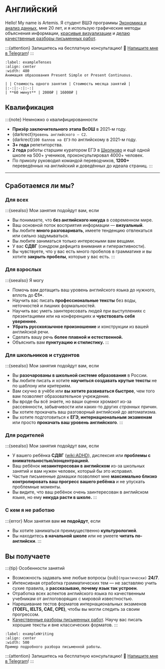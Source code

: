 # Английский

Hello! My name is Artemis. Я студент ВШЭ программы [Экономика и анализ данных](https://www.hse.ru/ba/eda), мне 20 лет, и я использую графические методы объяснения информации, [красивые визуализации](#present-simple) и [делаю качественные разборы письменных работ](#showcase).

:::{attention} Запишитесь на бесплатную консультацию!
💫 [Напишите мне в Telegram](https://artoftheblue.github.io/artofcalculus/)!
:::

```{figure} ./videos/present_simple_to_continuous.mp4
:label: exampleTenses
:align: center
:width: 480
Анимация образования Present Simple от Present Continuous.
```

```{important} Прайс-лист
| | Стоимость одного занятия | Стоимость месяца занятий |
|:-:|:-:|:-:|
| **60 минут** | 2000₽ | 16000₽ |
```

## Квалификация

:::{note} Немножко о квалифицированности

* **Призёр заключительного этапа ВсОШ** в 2021-м году.
* {darkrect}`Уровень английского — С2`.
* {darkrect}`100 баллов на ЕГЭ` по английскому в 2021-м году.
* **3+ года** репетиторства.
* **2 года** работы старшим куратором ЕГЭ в [Школково](https://3.shkolkovo.online) и ещё одной школе на 500+ учеников, проконсультировал 4000+ человек.
* По приколу руководил командой переводчиков, **1200+** переведённых на английский и доведённых до идеала страниц. 
:::

---

## Сработаемся ли мы?

### Для всех 

:::{seealso} Мои занятия подойдут вам, если
* Вы понимаете, что **без английского никуда** в современном мире.
* Ваш основной поток восприятия информации — **визуальный**.
* Вы любите **много разговаривать**, имеете тенденцию отвлекаться или сильно задумываться.
* Вы любите заниматься только интересными вам вещами.
* У вас **СДВГ** (синдром дефицита внимания и гиперактивности).
* Вы чувствуете, что у вас есть много пробелов в грамматике и вы хотите **закрыть пробелы**, которые у вас есть.
:::

### Для взрослых

:::{seealso} Я могу
* Помочь вам дотащить ваш уровень английского языка до нужного, вплоть до **С1+**.
* Научить вас писать **профессиональные тексты** без воды, неточностей и лишних формальностей.
* Научить вас уметь заинтересовать людей при выступлениях с презентациями или на конференциях и **чувствовать себя увереннее.**
* **Убрать русскоязычное произношение** и конструкции из вашей английской речи.
* Сделать вашу речь **более плавной и естественной.**
* Объяснить вам **пунктуацию и стилистику.**
:::

### Для школьников и студентов

:::{seealso} Мои занятия подойдут вам, если

* Вы **разочарованы в школьной системе образования** в России.
* Вы любите писать и хотите **научиться создавать крутые тексты** не по шаблону или критериям.
* Вам скучно в учёбе или **вы хотите развиваться быстрее**, чем того вам позволяет образовательное учреждение.
* Вы вроде бы всё знаете, но ваши оценки хромают из-за рассеянности, забывчивости или каких-то других *странных* причин.
* Вы хотите прокачать ваш разговорный английский до автоматизма. 
* Вы хотите подготовиться к **ЕГЭ, интернациональным экзаменам** или просто **прокачать ваш уровень английского**.
:::

### Для родителей

:::{seealso} Мои занятия подойдут вам, если 

* У вашего ребёнка **СДВГ** (<wiki:ADHD>), дислексия или **проблемы с внимательностью/концентрацией.**
* Ваш ребёнок **незаинтересован в английском** из-за школьных занятий и вам нужен человек, который бы это исправил.
* Частые письменные домашки позволяют мне **максимально близко контролировать ваш прогресс вашего ребёнка** и не упускать проблемные моменты.
* Вы видите, что ваш ребёнок очень заинтересован в английском языке, но ему **некуда расти в школе.**
:::

### С кем я не работаю

:::{error} Мои занятия вам **не подойдут**, если

* Вы хотите заниматься преимущественно **культурологией**.
* Вы находитесь **в начальной школе** или не умеете **читать по-английски**.
:::

## Вы получаете

:::{tip} Особенности занятий

* Возможность задавать мне любые вопросы {sub}`(практически)` **24/7**.
* Интенсивная отработка грамматических тем — не заставляю учить сухие правила, а **рассказываю, почему язык так устроен**.
* Отработка всех аспектов английского языка по качественным учебникам от англоговорящих с мировой известностью.
* Нарешивание тестов форматов интернациональных экзаменов **(TOEFL, IELTS, CAE, CPE)**, чтобы вы могли следить за своим прогрессом.
* [Качественные разборы письменных работ](#showcase). Научу вас писать хорошие тексты и вне классических форматов. 
:::

```{figure} ./images/image.png
:label: exampleWriting
:align: center
:width: 500
Пример подробного разбора письменной работы.
```

:::{attention} Запишитесь на бесплатную консультацию!
💫 [Напишите мне в Telegram](https://artoftheblue.github.io/artofcalculus/)!
:::